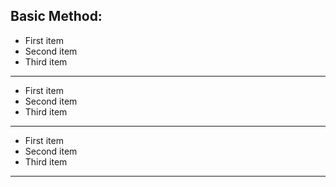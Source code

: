 ## Basic Method:
- First item
- Second item 
- Third item 
---
* First item
* Second item
* Third item 
---
+ First item
+ Second item
+ Third item 
---
